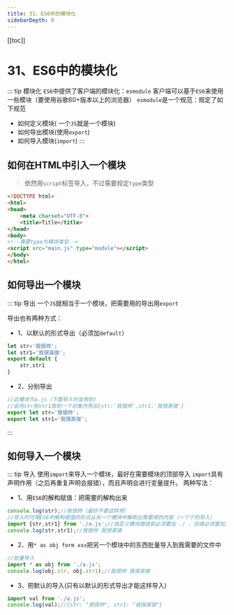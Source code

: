 ```yaml
---
title: 31、ES6中的模块化
sidebarDepth: 0
---
```

[[toc]]
# 31、ES6中的模块化
::: tip 模块化
`ES6`中提供了客户端的模块化：`esmodule`
客户端可以基于`ES6`来使用一些模块（要使用谷歌60+版本以上的浏览器）
`esmodule`是一个规范：规定了如下规范
- 如何定义模块( 一个`JS`就是一个模块)
- 如何导出模块(使用`export`)
- 如何导入模块(`import`)
:::
## 如何在HTML中引入一个模块
>依然用`script`标签导入，不过需要规定`type`类型
```html
<!DOCTYPE html>
<html>
<head>
    <meta charset="UTF-8">
    <title>Title</title>
</head>
<body>
<!--需要type为模块类型-->
<script src="main.js" type="module"></script>
</body>
</html>
```
## 如何导出一个模块
::: tip 导出
一个`JS`就相当于一个模块，把需要用的导出用`export`

导出也有两种方式：
- 1、以默认的形式导出（必须加`default`）
```js
let str='我很帅';
let str1='我很英俊';
export default {
    str,str1
}
```
- 2、分别导出
```js
//此模块为a.js（下面导入时会用到）
//会将str和str1放到一个对象内导出{str:'我很帅',str1:'我很英俊'}
export let str='我很帅';
export let str1='我很英俊';
```
:::
## 如何导入一个模块
::: tip 导入
使用`import`来导入一个模块，最好在需要模块的顶部导入
`import`具有声明作用（之后再重复声明会报错），而且声明会进行变量提升。
两种写法：
- 1、用`ES6`的解构赋值：把需要的解构出来
```js
console.log(str);//我很帅（最好不要这样用）
//导入时可用ES6中解构赋值的形式从另一个模块中解构出需要用的内容（一个个的导入）
import {str,str1} from './a.js';//自定义模块路径前必须要加 ./ ，后缀必须要加.js，不然会报错
console.log(str,str1);//我很帅 我很英俊
```
- 2、用`* as obj form xxx`把另一个模块中的东西批量导入到我需要的文件中
```js
//批量导入
import * as obj from './a.js';
console.log(obj.str, obj.str1);//我很帅 我很英俊
```
- 3、把默认的导入(只有以默认的形式导出才能这样导入)
```js
import val from './a.js';
console.log(val);//{str: "我很帅", str1: "我很英俊"}
```